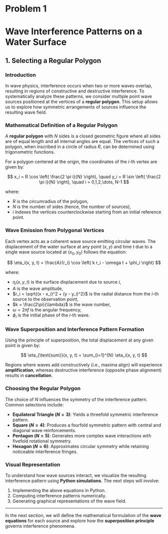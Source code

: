 # Problem 1
# **Wave Interference Patterns on a Water Surface**

## **1. Selecting a Regular Polygon**

### **Introduction**
In wave physics, interference occurs when two or more waves overlap, resulting in regions of constructive and destructive interference. To systematically analyze these patterns, we consider multiple point wave sources positioned at the vertices of a **regular polygon**. This setup allows us to explore how symmetric arrangements of sources influence the resulting wave field.

### **Mathematical Definition of a Regular Polygon**
A **regular polygon** with $N$ sides is a closed geometric figure where all sides are of equal length and all internal angles are equal. The vertices of such a polygon, when inscribed in a circle of radius $R$, can be determined using trigonometric functions.

For a polygon centered at the origin, the coordinates of the $i$-th vertex are given by:

$$
x_i = R \cos \left( \frac{2 \pi i}{N} \right), \quad y_i = R \sin \left( \frac{2 \pi i}{N} \right), \quad i = 0,1,2,\dots, N-1
$$

where:
- $R$ is the circumradius of the polygon,
- $N$ is the number of sides (hence, the number of sources),
- $i$ indexes the vertices counterclockwise starting from an initial reference point.

### **Wave Emission from Polygonal Vertices**
Each vertex acts as a coherent wave source emitting circular waves. The displacement of the water surface at any point $(x, y)$ and time $t$ due to a single wave source located at $(x_0, y_0)$ follows the equation:

$$
\eta_i(x, y, t) = \frac{A}{r_i} \cos \left( k r_i - \omega t + \phi_i \right)
$$

where:
- $\eta_i(x, y, t)$ is the surface displacement due to source $i$,
- $A$ is the wave amplitude,
- $r_i = \sqrt{(x - x_i)^2 + (y - y_i)^2}$ is the radial distance from the $i$-th source to the observation point,
- $k = \frac{2\pi}{\lambda}$ is the wave number,
- $\omega = 2\pi f$ is the angular frequency,
- $\phi_i$ is the initial phase of the $i$-th wave.

### **Wave Superposition and Interference Pattern Formation**
Using the principle of superposition, the total displacement at any given point is given by:

$$
\eta_{\text{sum}}(x, y, t) = \sum_{i=1}^{N} \eta_i(x, y, t)
$$


Regions where waves add constructively (i.e., maxima align) will experience **amplification**, whereas destructive interference (opposite phase alignment) results in **cancellation**.

### **Choosing the Regular Polygon**
The choice of $N$ influences the symmetry of the interference pattern. Common selections include:
- **Equilateral Triangle ($N=3$)**: Yields a threefold symmetric interference pattern.
- **Square ($N=4$)**: Produces a fourfold symmetric pattern with central and diagonal wave reinforcements.
- **Pentagon ($N=5$)**: Generates more complex wave interactions with fivefold rotational symmetry.
- **Hexagon ($N=6$)**: Approximates circular symmetry while retaining noticeable interference fringes.

### **Visual Representation**
To understand how wave sources interact, we visualize the resulting interference pattern using **Python simulations**. The next steps will involve:
1. Implementing the above equations in Python.
2. Computing interference patterns numerically.
3. Generating graphical representations of the wave field.

---

In the next section, we will define the mathematical formulation of the **wave equations** for each source and explore how the **superposition principle** governs interference phenomena.
